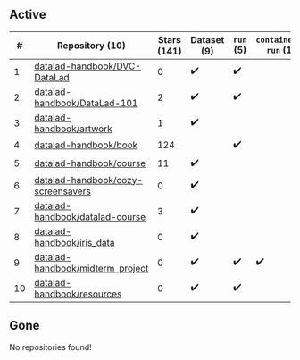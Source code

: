 ## Active
| # | Repository (10) | Stars (141) | Dataset (9) | `run` (5) | `containers-run` (1) |
| --- | --- | --- | --- | --- | --- |
| 1 | [datalad-handbook/DVC-DataLad](https://github.com/datalad-handbook/DVC-DataLad) | 0 | :heavy_check_mark: | :heavy_check_mark: |  |
| 2 | [datalad-handbook/DataLad-101](https://github.com/datalad-handbook/DataLad-101) | 2 | :heavy_check_mark: | :heavy_check_mark: |  |
| 3 | [datalad-handbook/artwork](https://github.com/datalad-handbook/artwork) | 1 | :heavy_check_mark: |  |  |
| 4 | [datalad-handbook/book](https://github.com/datalad-handbook/book) | 124 |  | :heavy_check_mark: |  |
| 5 | [datalad-handbook/course](https://github.com/datalad-handbook/course) | 11 | :heavy_check_mark: |  |  |
| 6 | [datalad-handbook/cozy-screensavers](https://github.com/datalad-handbook/cozy-screensavers) | 0 | :heavy_check_mark: |  |  |
| 7 | [datalad-handbook/datalad-course](https://github.com/datalad-handbook/datalad-course) | 3 | :heavy_check_mark: |  |  |
| 8 | [datalad-handbook/iris_data](https://github.com/datalad-handbook/iris_data) | 0 | :heavy_check_mark: |  |  |
| 9 | [datalad-handbook/midterm_project](https://github.com/datalad-handbook/midterm_project) | 0 | :heavy_check_mark: | :heavy_check_mark: | :heavy_check_mark: |
| 10 | [datalad-handbook/resources](https://github.com/datalad-handbook/resources) | 0 | :heavy_check_mark: | :heavy_check_mark: |  |

## Gone
No repositories found!
